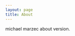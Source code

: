 ```yaml
---
layout: page
title: About
---
```


<!-- <p class="message"> -->
  <!-- Hey there! This page is included as an example. Feel free to customize it for your own use upon downloading. Carry on! -->
<!-- </p> -->


michael marzec about version.
